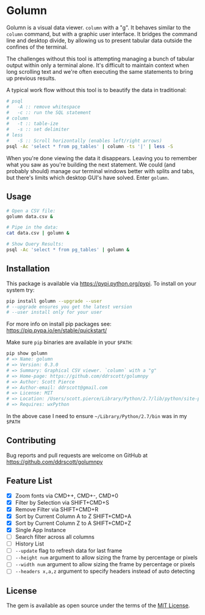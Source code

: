 # Golumn

Golumn is a visual data viewer. `column` with a "g". It behaves similar to the
`column` command, but with a graphic user interface. It bridges the command line
and desktop divide, by allowing us to present tabular data outside the confines
of the terminal.

The challenges without this tool is attempting managing a bunch of tabular
output within only a terminal alone. It's difficult to maintain context when
long scrolling text and we're often executing the same statements to bring up
previous results.

A typical work flow without this tool is to beautify the data in traditional:

```sh
# psql
#   -A :: remove whitespace
#   -c :: run the SQL statement
# column
#   -t :: table-ize
#   -s :: set delimiter
# less
#   -S :: Scroll horizontally (enables left/right arrows)
psql -Ac 'select * from pg_tables' | column -ts '|' | less -S
```

When you're done viewing the data it disappears. Leaving you to remember what
you saw as you're building the next statement. We could (and probably should)
manage our terminal windows better with splits and tabs, but there's limits
which desktop GUI's have solved. Enter `golumn`.

## Usage

```sh
# Open a CSV file:
golumn data.csv &

# Pipe in the data:
cat data.csv | golumn &

# Show Query Results:
psql -Ac 'select * from pg_tables' | golumn &
```

## Installation

This package is available via https://pypi.python.org/pypi.
To install on your system try:
```sh
pip install golumn --upgrade --user
# --upgrade ensures you get the latest version
# --user install only for your user
```
For more info on install pip packages see: https://pip.pypa.io/en/stable/quickstart/

Make sure `pip` binaries are available in your `$PATH`:

```sh
pip show golumn
# => Name: golumn
# => Version: 0.3.0
# => Summary: Graphical CSV viewer. `column` with a "g"
# => Home-page: https://github.com/ddrscott/golumnpy
# => Author: Scott Pierce
# => Author-email: ddrscott@gmail.com
# => License: MIT
# => Location: /Users/scott.pierce/Library/Python/2.7/lib/python/site-packages
# => Requires: wxPython
```

In the above case I need to ensure `~/Library/Python/2.7/bin` was in my `$PATH`


## Contributing

Bug reports and pull requests are welcome on GitHub at https://github.com/ddrscott/golumnpy

## Feature List
- [x] Zoom fonts via CMD++, CMD+-, CMD+0
- [x] Filter by Selection via SHIFT+CMD+S
- [x] Remove Filter via SHIFT+CMD+R
- [x] Sort by Current Column A to Z SHIFT+CMD+A
- [x] Sort by Current Column Z to A SHIFT+CMD+Z
- [x] Single App Instance
- [ ] Search filter across all columns
- [ ] History List
- [ ] `--update` flag to refresh data for last frame
- [ ] `--height num` argument to allow sizing the frame by percentage or pixels
- [ ] `--width num` argument to allow sizing the frame by percentage or pixels
- [ ] `--headers x,a,z` argument to specify headers instead of auto detecting

## License

The gem is available as open source under the terms of the [MIT License](https://opensource.org/licenses/MIT).
